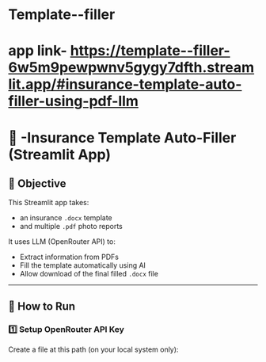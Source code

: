 # Template--filler
# app link- https://template--filler-6w5m9pewpwnv5gygy7dfth.streamlit.app/#insurance-template-auto-filler-using-pdf-llm
# 📄 -Insurance Template Auto-Filler (Streamlit App)

## 🧠 Objective

This Streamlit app takes:
- an insurance `.docx` template
- and multiple `.pdf` photo reports

It uses LLM (OpenRouter API) to:
- Extract information from PDFs
- Fill the template automatically using AI
- Allow download of the final filled `.docx` file

---

## 🚀 How to Run

### 1️⃣ Setup OpenRouter API Key

Create a file at this path (on your local system only):

